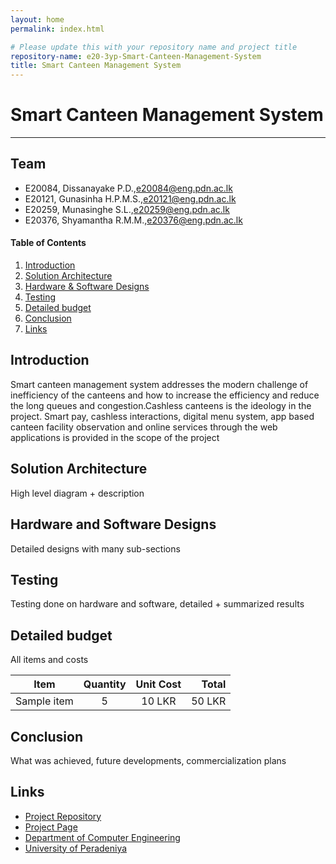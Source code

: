 ```yaml
---
layout: home
permalink: index.html

# Please update this with your repository name and project title
repository-name: e20-3yp-Smart-Canteen-Management-System
title: Smart Canteen Management System
---
```


[comment]: # "This is the standard layout for the project, but you can clean this and use your own template"

# Smart Canteen Management System
---

## Team
-  E20084, Dissanayake P.D.,e20084@eng.pdn.ac.lk <br>
-  E20121, Gunasinha H.P.M.S.,e20121@eng.pdn.ac.lk <br>
-  E20259, Munasinghe S.L.,e20259@eng.pdn.ac.lk <br>
-  E20376, Shyamantha R.M.M.,e20376@eng.pdn.ac.lk <br>

<!-- Image (photo/drawing of the final hardware) should be here -->

<!-- This is a sample image, to show how to add images to your page. To learn more options, please refer [this](https://projects.ce.pdn.ac.lk/docs/faq/how-to-add-an-image/) -->

<!-- ![Sample Image](./images/sample.png) -->

#### Table of Contents
1. [Introduction](#introduction)
2. [Solution Architecture](#solution-architecture )
3. [Hardware & Software Designs](#hardware-and-software-designs)
4. [Testing](#testing)
5. [Detailed budget](#detailed-budget)
6. [Conclusion](#conclusion)
7. [Links](#links)

## Introduction

Smart canteen management system addresses the modern challenge of inefficiency of the canteens and how to increase the efficiency and reduce the long queues and congestion.Cashless canteens is the ideology in the project. Smart pay, cashless interactions, digital menu system, app based canteen facility observation and online services through the web applications is provided in the scope of the project


## Solution Architecture

High level diagram + description

## Hardware and Software Designs

Detailed designs with many sub-sections

## Testing

Testing done on hardware and software, detailed + summarized results

## Detailed budget

All items and costs

| Item          | Quantity  | Unit Cost  | Total  |
| ------------- |:---------:|:----------:|-------:|
| Sample item   | 5         | 10 LKR     | 50 LKR |

## Conclusion

What was achieved, future developments, commercialization plans

## Links

- [Project Repository](https://github.com/cepdnaclk/e20-3yp-Smart-Canteen-Management-System:target="_blank")
- [Project Page](https://cepdnaclk.github.io/e20-3yp-Smart-Canteen-Management-System:target="_blank")
- [Department of Computer Engineering](http://www.ce.pdn.ac.lk/)
- [University of Peradeniya](https://eng.pdn.ac.lk/)

[//]: # (Please refer this to learn more about Markdown syntax)
[//]: # (https://github.com/adam-p/markdown-here/wiki/Markdown-Cheatsheet)
